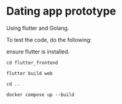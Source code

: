 # Dating app prototype

Using flutter and Golang.

To test the code, do the following:

ensure flutter is installed.

```
cd flutter_frontend
```

```
flutter build web
```

```
cd ..
```

```
docker compose up --build
```



